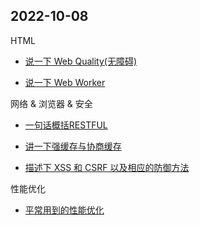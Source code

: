 ## 2022-10-08

HTML

- [说一下 Web Quality(无障碍)](https://www.yuque.com/baofengyuqianxi/vi4wte/ep5alv#TZZ7b)

- [说一下 Web Worker](https://www.yuque.com/baofengyuqianxi/vi4wte/ep5alv#DOsdy)

网络 & 浏览器 & 安全

- [一句话概括RESTFUL](https://www.yuque.com/baofengyuqianxi/vi4wte/qbilgb#GbCnZ)

- [讲一下强缓存与协商缓存](https://www.yuque.com/baofengyuqianxi/vi4wte/qbilgb#Ni7Um)

- [描述下 XSS 和 CSRF 以及相应的防御方法](https://www.yuque.com/baofengyuqianxi/vi4wte/qbilgb#GsWfO)

性能优化

- [平常用到的性能优化](https://www.yuque.com/baofengyuqianxi/vi4wte/drz8wl#ftoi8)


